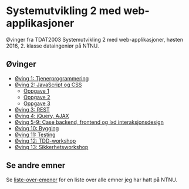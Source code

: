 # Systemutvikling 2 med web-applikasjoner
Øvinger fra TDAT2003 Systemutvikling 2 med web-applikasjoner, høsten 2016, 2. klasse dataingeniør på NTNU.


## Øvinger
- [Øving 1: Tjenerprogrammering](Øving%2001)
- [Øving 2: JavaScript og CSS](Øving%2002)
  - [Oppgave 1](Øving%2002/Oppgave%201)
  - [Oppgave 2](Øving%2002/Oppgave%202)
  - [Oppgave 3](Øving%2002/Oppgave%203)
- [Øving 3: REST](Øving%2003)
- [Øving 4: jQuery, AJAX](Øving%2004)
- [Øving 5-9: Case backend, frontend og lxd interaksjonsdesign](https://github.com/Systemutvikling2INK/Elsykkelutleie)
- [Øving 10: Bygging](https://github.com/Knutakir/Sentiment)
- [Øving 11: Testing](Øving%2011)
- [Øving 12: TDD-workshop](Øving%2012)
- [Øving 13: Sikkerhetsworkshop](Øving%2013)

## Se andre emner
Se [liste-over-emener](https://github.com/Knutakir/liste-over-emner) for en liste over alle emner jeg har hatt på NTNU.
